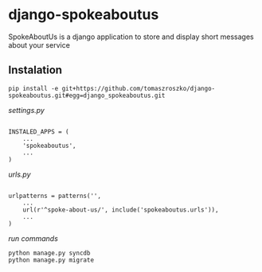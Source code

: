 django-spokeaboutus
===================

SpokeAboutUs is a django application to store and display short messages about
your service


Instalation
-----------

``pip install -e git+https://github.com/tomaszroszko/django-spokeaboutus.git#egg=django_spokeaboutus.git``

*settings.py*

```

INSTALED_APPS = (
    ...
    'spokeaboutus',
    ...
)
```

*urls.py*

```

urlpatterns = patterns('',
    ...
    url(r'^spoke-about-us/', include('spokeaboutus.urls')),
    ...
)
```

*run commands*

```
python manage.py syncdb
python manage.py migrate
```


